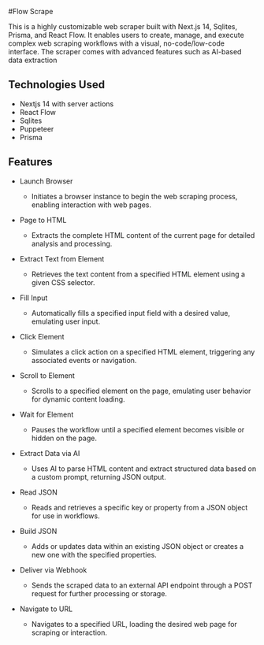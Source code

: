 #Flow Scrape

This is a highly customizable web scraper built with Next.js 14, Sqlites, Prisma, and React Flow. It enables users to create, manage, and execute complex web scraping workflows with a visual, no-code/low-code interface. The scraper comes with advanced features such as AI-based data extraction


## Technologies Used

- Nextjs 14 with server actions
- React Flow
- Sqlites
- Puppeteer
- Prisma

## Features

- Launch Browser

  - Initiates a browser instance to begin the web scraping process, enabling interaction with web pages.

- Page to HTML

  - Extracts the complete HTML content of the current page for detailed analysis and processing.

- Extract Text from Element

  - Retrieves the text content from a specified HTML element using a given CSS selector.

- Fill Input

  - Automatically fills a specified input field with a desired value, emulating user input.

- Click Element

  - Simulates a click action on a specified HTML element, triggering any associated events or navigation.

- Scroll to Element

  - Scrolls to a specified element on the page, emulating user behavior for dynamic content loading.

- Wait for Element

  - Pauses the workflow until a specified element becomes visible or hidden on the page.

- Extract Data via AI

  - Uses AI to parse HTML content and extract structured data based on a custom prompt, returning JSON output.

- Read JSON

  - Reads and retrieves a specific key or property from a JSON object for use in workflows.

- Build JSON

  - Adds or updates data within an existing JSON object or creates a new one with the specified properties.

- Deliver via Webhook

  - Sends the scraped data to an external API endpoint through a POST request for further processing or storage.

- Navigate to URL

  - Navigates to a specified URL, loading the desired web page for scraping or interaction.

